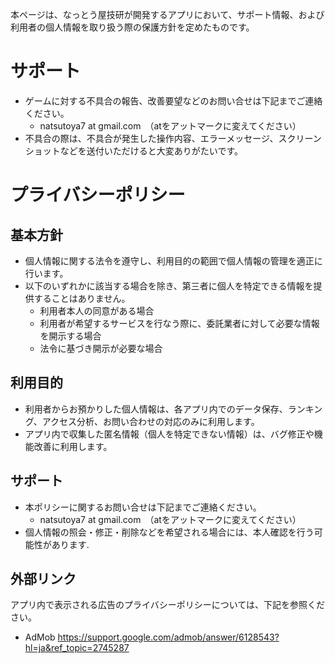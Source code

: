 本ページは、なっとう屋技研が開発するアプリにおいて、サポート情報、および利用者の個人情報を取り扱う際の保護方針を定めたものです。

# サポート

- ゲームに対する不具合の報告、改善要望などのお問い合せは下記までご連絡ください。
    - natsutoya7 at gmail.com　（atをアットマークに変えてください）
- 不具合の際は、不具合が発生した操作内容、エラーメッセージ、スクリーンショットなどを送付いただけると大変ありがたいです。

# プライバシーポリシー

## 基本方針

- 個人情報に関する法令を遵守し、利用目的の範囲で個人情報の管理を適正に行います。
- 以下のいずれかに該当する場合を除き、第三者に個人を特定できる情報を提供することはありません。
    - 利用者本人の同意がある場合
    - 利用者が希望するサービスを行なう際に、委託業者に対して必要な情報を開示する場合
    - 法令に基づき開示が必要な場合

## 利用目的

- 利用者からお預かりした個人情報は、各アプリ内でのデータ保存、ランキング、アクセス分析、お問い合わせの対応のみに利用します。
- アプリ内で収集した匿名情報（個人を特定できない情報）は、バグ修正や機能改善に利用します。

## サポート

- 本ポリシーに関するお問い合せは下記までご連絡ください。
    - natsutoya7 at gmail.com　（atをアットマークに変えてください）
- 個人情報の照会・修正・削除などを希望される場合には、本人確認を行う可能性があります.

## 外部リンク
アプリ内で表示される広告のプライバシーポリシーについては、下記を参照ください。
- AdMob https://support.google.com/admob/answer/6128543?hl=ja&ref_topic=2745287

